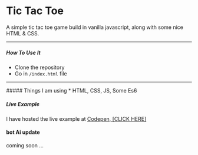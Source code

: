 # Tic Tac Toe

A simple tic tac toe game build in vanilla javascript, along with some nice HTML & CSS.
<hr/>

##### How To Use It
* Clone the repository
* Go in `/index.html` file 

<hr/>
##### Things I am using 
* HTML, CSS, JS, Some Es6


##### Live Example

I have hosted the live example at 
[Codepen, [CLICK HERE]](https://codepen.io/Mari-K/pen/jObayvB)

#### bot Ai update

coming soon ...
